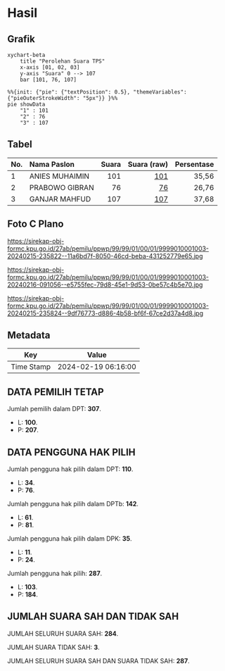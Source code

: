 # Hasil

## Grafik

```mermaid
xychart-beta
    title "Perolehan Suara TPS"
    x-axis [01, 02, 03]
    y-axis "Suara" 0 --> 107
    bar [101, 76, 107]
```

```mermaid
%%{init: {"pie": {"textPosition": 0.5}, "themeVariables": {"pieOuterStrokeWidth": "5px"}} }%%
pie showData
    "1" : 101
    "2" : 76
    "3" : 107
```

## Tabel

| No. | Nama Paslon    | Suara | Suara (raw) | Persentase |
|:--- |:-------------- | -----:| -----------:| ----------:|
| 1   | ANIES MUHAIMIN | 101   | [101][p-1]  | 35,56      |
| 2   | PRABOWO GIBRAN | 76    | [76][p-2]   | 26,76      |
| 3   | GANJAR MAHFUD  | 107   | [107][p-3]  | 37,68      |


[p-1]: https://github.com/gigit-pemilu/pemilu-2024-99-luar-negeri/blob/main/pilpres/hitung-suara/sub/99-luar-negeri/sub/99-roma-italia/sub/01-roma-italia/sub/0001-roma-italia/sub/003-ksk-001/sub/paslon-1.txt
[p-2]: https://github.com/gigit-pemilu/pemilu-2024-99-luar-negeri/blob/main/pilpres/hitung-suara/sub/99-luar-negeri/sub/99-roma-italia/sub/01-roma-italia/sub/0001-roma-italia/sub/003-ksk-001/sub/paslon-2.txt
[p-3]: https://github.com/gigit-pemilu/pemilu-2024-99-luar-negeri/blob/main/pilpres/hitung-suara/sub/99-luar-negeri/sub/99-roma-italia/sub/01-roma-italia/sub/0001-roma-italia/sub/003-ksk-001/sub/paslon-3.txt

## Foto C Plano

https://sirekap-obj-formc.kpu.go.id/27ab/pemilu/ppwp/99/99/01/00/01/9999010001003-20240215-235822--11a6bd7f-8050-46cd-beba-431252779e65.jpg

https://sirekap-obj-formc.kpu.go.id/27ab/pemilu/ppwp/99/99/01/00/01/9999010001003-20240216-091056--e5755fec-79d8-45e1-9d53-0be57c4b5e70.jpg

https://sirekap-obj-formc.kpu.go.id/27ab/pemilu/ppwp/99/99/01/00/01/9999010001003-20240215-235824--9df76773-d886-4b58-bf6f-67ce2d37a4d8.jpg


## Metadata

| Key        | Value               |
| ---------- | ------------------- |
| Time Stamp | 2024-02-19 06:16:00 |


## DATA PEMILIH TETAP

Jumlah pemilih dalam DPT: **307**.
 * L: **100**.
 * P: **207**.

## DATA PENGGUNA HAK PILIH

Jumlah pengguna hak pilih dalam DPT: **110**.
 * L: **34**.
 * P: **76**.

Jumlah pengguna hak pilih dalam DPTb: **142**.
 * L: **61**.
 * P: **81**.

Jumlah pengguna hak pilih dalam DPK: **35**.
 * L: **11**.
 * P: **24**.

Jumlah pengguna hak pilih: **287**.
 * L: **103**.
 * P: **184**.

## JUMLAH SUARA SAH DAN TIDAK SAH

JUMLAH SELURUH SUARA SAH: **284**.

JUMLAH SUARA TIDAK SAH: **3**.

JUMLAH SELURUH SUARA SAH DAN SUARA TIDAK SAH: **287**.


